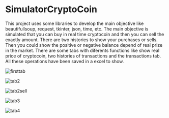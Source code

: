 # SimulatorCryptoCoin

This project uses some libraries to develop the main objective like beautifullsoup, request, tkinter, json, time, etc.
The main objective is simulated that you can buy in real time cryptocoin and then you can sell the exactly amount. There
are two histories to show your purchases or sells.
Then you could show the positive or negative balance depend of real prize in the market. There are some tabs with diferents 
functions like show real price of cryptocoin, two histories of transactions and the transactions tab.
All these operations have been saved in a excel to show.

![firsttab](https://user-images.githubusercontent.com/37301316/124960434-9fd25580-e01c-11eb-9e01-f9f0fb4ed559.JPG)

![tab2](https://user-images.githubusercontent.com/37301316/124960459-a5c83680-e01c-11eb-9d68-c29cf0cfde64.JPG)

![tab2sell](https://user-images.githubusercontent.com/37301316/124960470-a791fa00-e01c-11eb-8fe6-70bbbf691e5f.JPG)

![tab3](https://user-images.githubusercontent.com/37301316/124960477-a95bbd80-e01c-11eb-80c3-5843341026d3.JPG)

![tab4](https://user-images.githubusercontent.com/37301316/124960488-ab258100-e01c-11eb-8fef-2832271606e1.JPG)

